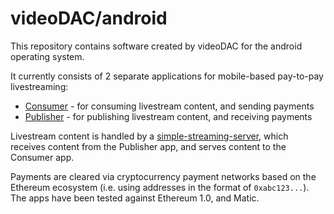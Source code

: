 # videoDAC/android

This repository contains software created by videoDAC for the android operating system.

It currently consists of 2 separate applications for mobile-based pay-to-pay livestreaming:

- [Consumer](https://github.com/videoDAC/android/tree/master/consumer) - for consuming livestream content, and sending payments
- [Publisher](https://github.com/videoDAC/android/issues/31) - for publishing livestream content, and receiving payments

Livestream content is handled by a [simple-streaming-server](https://github.com/videoDAC/simple-streaming-server), which receives content from the Publisher app, and serves content to the Consumer app.

Payments are cleared via cryptocurrency payment networks based on the Ethereum ecosystem (i.e. using addresses in the format of `0xabc123...`). The apps have been tested against Ethereum 1.0, and Matic.
